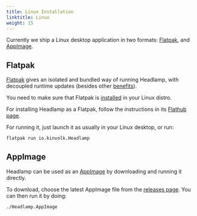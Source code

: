```yaml
---
title: Linux Installation
linktitle: Linux
weight: 15
---
```


Currently we ship a Linux desktop application in two formats: [Flatpak](#flatpak), and [AppImage](#appimage).

## Flatpak

[Flatpak](https://flatpak.org/) gives an isolated and bundled way of running Headlamp, with decoupled runtime updates (besides other [benefits](https://en.wikipedia.org/wiki/Flatpak#Features)).

You need to make sure that Flatpak is [installed](https://flatpak.org/setup/) in your Linux distro.

For installing Headlamp as a Flatpak, follow the instructions in its [Flathub page](https://flathub.org/apps/details/io.kinvolk.Headlamp).

For running it, just launch it as usually in your Linux desktop, or run:

```bash
flatpak run io.kinvolk.Headlamp
```

## AppImage

Headlamp can be used as an [AppImage](https://appimage.org/) by downloading and running it directly.

To download, choose the latest AppImage file from the [releases page](https://github.com/kinvolk/headlamp/releases).
You can then run it by doing:

```bash
./Headlamp.AppImage
```
